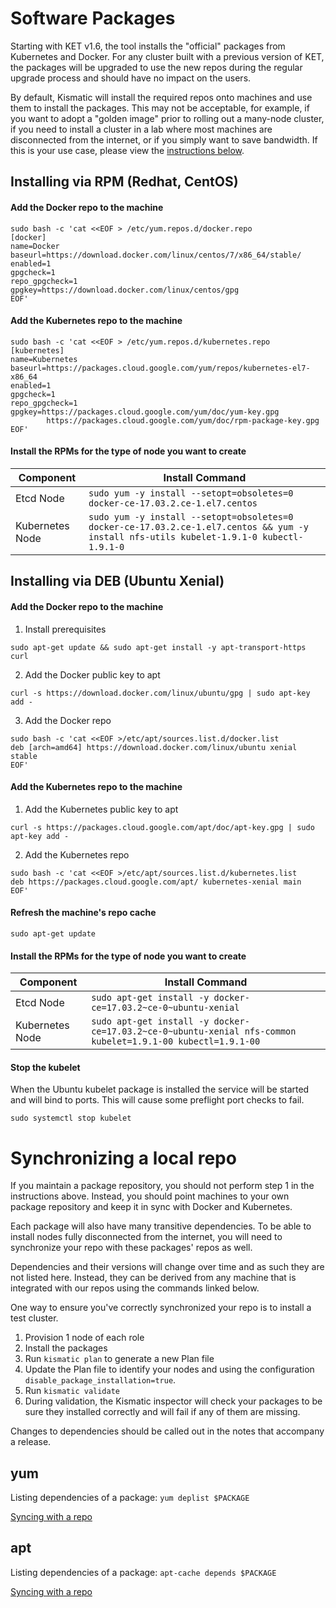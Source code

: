 # Software Packages

Starting with KET v1.6, the tool installs the "official" packages from Kubernetes and Docker. For any cluster built with a previous version of KET, the packages will be upgraded to use the new repos during the regular upgrade process and should have no impact on the users.


By default, Kismatic will install the required repos onto machines and use them to install the packages. This may not be acceptable, for example, if you want to adopt a "golden image" prior to rolling out a many-node cluster, if you need to install a cluster in a lab where most machines are disconnected from the internet, or if you simply want to save bandwidth. If this is your use case, please view the [instructions below](#synclocal).

## Installing via RPM (Redhat, CentOS)

#### Add the Docker repo to the machine
```
sudo bash -c 'cat <<EOF > /etc/yum.repos.d/docker.repo
[docker]
name=Docker
baseurl=https://download.docker.com/linux/centos/7/x86_64/stable/
enabled=1
gpgcheck=1
repo_gpgcheck=1
gpgkey=https://download.docker.com/linux/centos/gpg
EOF'
```

#### Add the Kubernetes repo to the machine
```
sudo bash -c 'cat <<EOF > /etc/yum.repos.d/kubernetes.repo
[kubernetes]
name=Kubernetes
baseurl=https://packages.cloud.google.com/yum/repos/kubernetes-el7-x86_64
enabled=1
gpgcheck=1
repo_gpgcheck=1
gpgkey=https://packages.cloud.google.com/yum/doc/yum-key.gpg
        https://packages.cloud.google.com/yum/doc/rpm-package-key.gpg
EOF'
```

#### Install the RPMs for the type of node you want to create

| Component | Install Command |
| ---- | ---- |
| Etcd Node | `sudo yum -y install --setopt=obsoletes=0 docker-ce-17.03.2.ce-1.el7.centos` |
| Kubernetes Node | `sudo yum -y install --setopt=obsoletes=0 docker-ce-17.03.2.ce-1.el7.centos && yum -y install nfs-utils kubelet-1.9.1-0 kubectl-1.9.1-0` |

## Installing via DEB (Ubuntu Xenial)

#### Add the Docker repo to the machine

1. Install prerequisites
```
sudo apt-get update && sudo apt-get install -y apt-transport-https curl
```

2. Add the Docker public key to apt

```
curl -s https://download.docker.com/linux/ubuntu/gpg | sudo apt-key add -
```

3.  Add the Docker repo

```
sudo bash -c 'cat <<EOF >/etc/apt/sources.list.d/docker.list
deb [arch=amd64] https://download.docker.com/linux/ubuntu xenial stable
EOF'
```

#### Add the Kubernetes repo to the machine
1. Add the Kubernetes public key to apt

```
curl -s https://packages.cloud.google.com/apt/doc/apt-key.gpg | sudo apt-key add -
```

2. Add the Kubernetes repo

```
sudo bash -c 'cat <<EOF >/etc/apt/sources.list.d/kubernetes.list
deb https://packages.cloud.google.com/apt/ kubernetes-xenial main
EOF'
```

#### Refresh the machine's repo cache

```
sudo apt-get update
```

#### Install the RPMs for the type of node you want to create

| Component | Install Command |
| ---- | ---- |
| Etcd Node | `sudo apt-get install -y docker-ce=17.03.2~ce-0~ubuntu-xenial` |
| Kubernetes Node | `sudo apt-get install -y docker-ce=17.03.2~ce-0~ubuntu-xenial nfs-common kubelet=1.9.1-00 kubectl=1.9.1-00` |

#### Stop the kubelet
When the Ubuntu kubelet package is installed the service will be started and will bind to ports. This will cause some preflight port checks to fail.
```
sudo systemctl stop kubelet
```

# <a name="synclocal"></a>Synchronizing a local repo

If you maintain a package repository, you should not perform step 1 in the instructions above. Instead, you should point machines to your own package repository and keep it in sync with Docker and Kubernetes.

Each package will also have many transitive dependencies. To be able to install nodes fully disconnected from the internet, you will need to synchronize your repo with these packages' repos as well.

Dependencies and their versions will change over time and as such they are not listed here. Instead, they can be derived from any machine that is integrated with our repos using the commands linked below.

One way to ensure you've correctly synchronized your repo is to install a test cluster.

1. Provision 1 node of each role
2. Install the packages
3. Run `kismatic plan` to generate a new Plan file
4. Update the Plan file to identify your nodes and using the configuration `disable_package_installation=true`.
5. Run `kismatic validate`
6. During validation, the Kismatic inspector will check your packages to be sure they installed correctly and will fail if any of them are missing.

Changes to dependencies should be called out in the notes that accompany a release.

## yum

Listing dependencies of a package: `yum deplist $PACKAGE`

[Syncing with a repo](http://bencane.com/2013/04/15/creating-a-local-yum-repository/)

## apt


Listing dependencies of a package: `apt-cache depends $PACKAGE`

[Syncing with a repo](http://www.tecmint.com/setup-local-repositories-in-ubuntu/)
